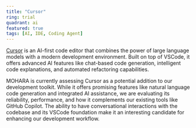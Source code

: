 ```yaml
---
title: "Cursor"
ring: trial
quadrant: ai
featured: true
tags: [AI, IDE, Coding Agent]
---
```


[Cursor](https://cursor.sh/) is an AI-first code editor that combines the power of large language models with a modern development environment. Built on top of VSCode, it offers advanced AI features like chat-based code generation, intelligent code explanations, and automated refactoring capabilities.

MOHARA is currently assessing Cursor as a potential addition to our development toolkit. While it offers promising features like natural language code generation and integrated AI assistance, we are evaluating its reliability, performance, and how it complements our existing tools like GitHub Copilot. The ability to have conversational interactions with the codebase and its VSCode foundation make it an interesting candidate for enhancing our development workflow.
